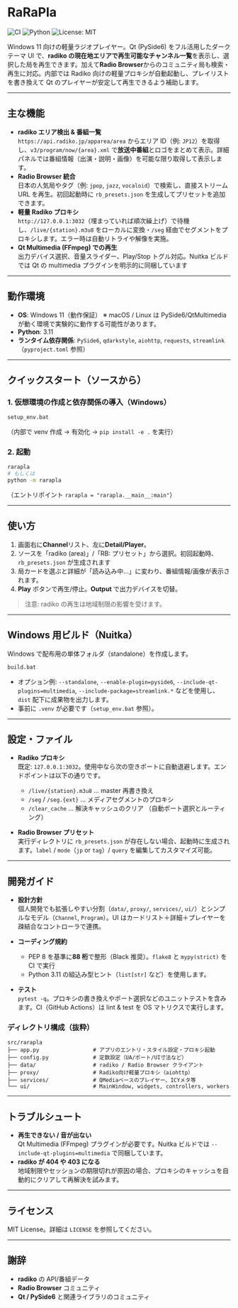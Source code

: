 # RaRaPla

![CI](https://img.shields.io/github/actions/workflow/status/tosakax2/rarapla/ci.yml?label=CI&logo=github&logoColor=white)
![Python](https://img.shields.io/badge/python-3.11-blue?logo=python&logoColor=white)
![License: MIT](https://img.shields.io/badge/License-MIT-green?logo=open-source-initiative&logoColor=white)

Windows 11 向けの軽量ラジオプレイヤー。Qt (PySide6) をフル活用したダークテーマ UI で、**radiko の現在地エリアで再生可能なチャンネル一覧**を表示し、選択した局を再生できます。加えて**Radio Browser**からのコミュニティ局も検索・再生に対応。内部では Radiko 向けの軽量プロキシが自動起動し、プレイリストを書き換えて Qt のプレイヤーが安定して再生できるよう補助します。

---

## 主な機能

- **radiko エリア検出 & 番組一覧**  
  `https://api.radiko.jp/apparea/area` からエリア ID（例: `JP12`）を取得し、`v3/program/now/{area}.xml` で**放送中番組**とロゴをまとめて表示。詳細パネルでは番組情報（出演・説明・画像）を可能な限り取得して表示します。
- **Radio Browser 統合**  
  日本の人気局やタグ（例: `jpop`, `jazz`, `vocaloid`）で検索し、直接ストリーム URL を再生。初回起動時に `rb_presets.json` を生成してプリセットを追加できます。
- **軽量 Radiko プロキシ**  
  `http://127.0.0.1:3032`（埋まっていれば順次繰上げ）で待機し、`/live/{station}.m3u8` をローカルに変換・`/seg` 経由でセグメントをプロキシします。エラー時は自動リトライや解像を実施。
- **Qt Multimedia (FFmpeg) での再生**  
  出力デバイス選択、音量スライダー、Play/Stop トグル対応。Nuitka ビルドでは Qt の multimedia プラグインを明示的に同梱しています

---

## 動作環境

- **OS**: Windows 11（動作保証）
  ※ macOS / Linux は PySide6/QtMultimedia が動く環境で実験的に動作する可能性があります。
- **Python**: 3.11
- **ランタイム依存関係**: `PySide6`, `qdarkstyle`, `aiohttp`, `requests`, `streamlink`（`pyproject.toml` 参照）

---

## クイックスタート（ソースから）

### 1. 仮想環境の作成と依存関係の導入（Windows）

```bat
setup_env.bat
```

（内部で venv 作成 → 有効化 → `pip install -e .` を実行）

### 2. 起動

```bash
rarapla
# もしくは
python -m rarapla
```

（エントリポイント `rarapla = "rarapla.__main__:main"`）

---

## 使い方

1. 画面右に**Channel**リスト、左に**Detail/Player**。
2. ソースを「radiko (area)」/「RB: プリセット」から選択。初回起動時、`rb_presets.json` が生成されます
3. 局カードを選ぶと詳細が「読み込み中…」に変わり、番組情報/画像が表示されます。
4. **Play** ボタンで再生/停止。**Output** で出力デバイスを切替。

> 注意: radiko の再生は地域制限の影響を受けます。

---

## Windows 用ビルド（Nuitka）

Windows で配布用の単体フォルダ（standalone）を作成します。

```bat
build.bat
```

- オプション例: `--standalone`, `--enable-plugin=pyside6`, `--include-qt-plugins=multimedia`, `--include-package=streamlink.*` などを使用し、`dist` 配下に成果物を出力します。
- 事前に `.venv` が必要です（`setup_env.bat` 参照）。

---

## 設定・ファイル

- **Radiko プロキシ**  
  既定: `127.0.0.1:3032`。使用中なら次の空きポートに自動退避します。エンドポイントは以下の通りです。

  - `/live/{station}.m3u8` … master 再書き換え
  - `/seg` / `/seg.{ext}` … メディアセグメントのプロキシ
  - `/clear_cache` … 解決キャッシュのクリア
    （自動ポート選択とルーティング）

- **Radio Browser プリセット**  
  実行ディレクトリに `rb_presets.json` が存在しない場合、起動時に生成されます。`label` / `mode`（`jp` or `tag`）/ `query` を編集してカスタマイズ可能。

---

## 開発ガイド

- **設計方針**  
  個人開発でも拡張しやすい分割（`data/`, `proxy/`, `services/`, `ui/`）とシンプルなモデル（`Channel`, `Program`）。UI はカードリスト＋詳細＋プレイヤーを疎結合なコントローラで連携。
- **コーディング規約**

  - PEP 8 を基準に**88 桁**で整形（Black 推奨）。`flake8` と `mypy(strict)` を CI で実行
  - Python 3.11 の組込み型ヒント（`list[str]` など）を使用します。

- **テスト**  
  `pytest -q`。プロキシの書き換えやポート選択などのユニットテストを含みます。CI（GitHub Actions）は lint & test を OS マトリクスで実行します。

### ディレクトリ構成（抜粋）

```plaintext
src/rarapla
├── app.py                 # アプリのエントリ・スタイル設定・プロキシ起動
├── config.py              # 定数設定（UA/ポート/UI寸法など）
├── data/                  # radiko / Radio Browser クライアント
├── proxy/                 # Radiko向け軽量プロキシ（aiohttp）
├── services/              # QMediaベースのプレイヤー、ICYメタ等
└── ui/                    # MainWindow, widgets, controllers, workers
```

---

## トラブルシュート

- **再生できない / 音が出ない**  
  Qt Multimedia (FFmpeg) プラグインが必要です。Nuitka ビルドでは `--include-qt-plugins=multimedia` で同梱しています。
- **radiko が 404 や 403 になる**  
  地域制限やセッションの期限切れが原因の場合、プロキシのキャッシュを自動的にクリアして再解決を試みます。

---

## ライセンス

MIT License。詳細は `LICENSE` を参照してください。

---

## 謝辞

- **radiko** の API/番組データ
- **Radio Browser** コミュニティ
- **Qt / PySide6** と関連ライブラリのコミュニティ
